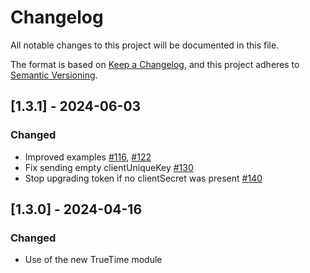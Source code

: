# Changelog

All notable changes to this project will be documented in this file.

The format is based on [Keep a Changelog](https://keepachangelog.com/en/1.1.0/),
and this project adheres to [Semantic Versioning](https://semver.org/spec/v2.0.0.html).

## [1.3.1] - 2024-06-03

### Changed

- Improved examples [#116](https://github.com/tidal-music/tidal-sdk-web/pull/116), [#122](https://github.com/tidal-music/tidal-sdk-web/pull/122)
- Fix sending empty clientUniqueKey [#130](https://github.com/tidal-music/tidal-sdk-web/pull/130)
- Stop upgrading token if no clientSecret was present [#140](https://github.com/tidal-music/tidal-sdk-web/pull/140)

## [1.3.0] - 2024-04-16

### Changed

- Use of the new TrueTime module
